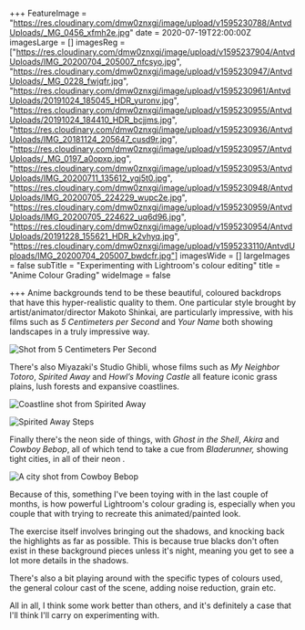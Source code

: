 +++
FeatureImage = "https://res.cloudinary.com/dmw0znxgj/image/upload/v1595230788/AntvdUploads/_MG_0456_xfmh2e.jpg"
date = 2020-07-19T22:00:00Z
imagesLarge = []
imagesReg = ["https://res.cloudinary.com/dmw0znxgj/image/upload/v1595237904/AntvdUploads/IMG_20200704_205007_nfcsyo.jpg", "https://res.cloudinary.com/dmw0znxgj/image/upload/v1595230947/AntvdUploads/_MG_0228_fwjqfr.jpg", "https://res.cloudinary.com/dmw0znxgj/image/upload/v1595230961/AntvdUploads/20191024_185045_HDR_yuronv.jpg", "https://res.cloudinary.com/dmw0znxgj/image/upload/v1595230955/AntvdUploads/20191024_184410_HDR_bcjjms.jpg", "https://res.cloudinary.com/dmw0znxgj/image/upload/v1595230936/AntvdUploads/IMG_20181124_205647_cusd9r.jpg", "https://res.cloudinary.com/dmw0znxgj/image/upload/v1595230957/AntvdUploads/_MG_0197_a0opxp.jpg", "https://res.cloudinary.com/dmw0znxgj/image/upload/v1595230953/AntvdUploads/IMG_20200711_135612_ygj5t0.jpg", "https://res.cloudinary.com/dmw0znxgj/image/upload/v1595230948/AntvdUploads/IMG_20200705_224229_wupc2e.jpg", "https://res.cloudinary.com/dmw0znxgj/image/upload/v1595230959/AntvdUploads/IMG_20200705_224622_uq6d96.jpg", "https://res.cloudinary.com/dmw0znxgj/image/upload/v1595230954/AntvdUploads/20191228_155621_HDR_k2vhyq.jpg", "https://res.cloudinary.com/dmw0znxgj/image/upload/v1595233110/AntvdUploads/IMG_20200704_205007_bwdcfr.jpg"]
imagesWide = []
largeImages = false
subTitle = "Experimenting with Lightroom's colour editing"
title = "Anime Colour Grading"
wideImage = false

+++
Anime backgrounds tend to be these beautiful, coloured backdrops that have this hyper-realistic quality to them. One particular style brought by artist/animator/director Makoto Shinkai, are particularly impressive, with his films such as _5 Centimeters per Second_ and _Your Name_ both showing landscapes in a truly impressive way.

![Shot from 5 Centimeters Per Second](https://i.pinimg.com/originals/34/6c/3a/346c3a56f2148b1412ef6d70fc635369.jpg "Shot from 5 Centimeters Per Second")

There's also Miyazaki's Studio Ghibli, whose films such as _My Neighbor Totoro_, _Spirited Away_ and _Howl’s Moving Castle_ all feature iconic grass plains, lush forests and expansive coastlines.

![Coastline shot from Spirited Away](https://filmschoolrejects.com/wp-content/uploads/2019/06/spirited-away-boat.jpg "Coastline shot from Spirited Away")

![Spirited Away Steps](https://filmschoolrejects.com/wp-content/uploads/2019/06/spirited-away-steps.jpg "Steps from Spirited Away")

Finally there's the neon side of things, with _Ghost in the Shell_, _Akira_ and _Cowboy Bebop_, all of which tend to take a cue from _Bladerunner,_ showing tight cities, in all of their neon .

![A city shot from Cowboy Bebop](https://i.pinimg.com/originals/6c/fa/03/6cfa032ddcf76af473c3808edf0b6f87.jpg "Taken from Cowboy Bebop")

Because of this, something I've been toying with in the last couple of months, is how powerful Lightroom's colour grading is, especially when you couple that with trying to recreate this animated/painted look.

The exercise itself involves bringing out the shadows, and knocking back the highlights as far as possible. This is because true blacks don't often exist in these background pieces unless it's night, meaning you get to see a lot more details in the shadows.  

There's also a bit playing around with the specific types of colours used, the general colour cast of the scene, adding noise reduction, grain etc.  

All in all, I think some work better than others, and it's definitely a case that I'll think I'll carry on experimenting with.